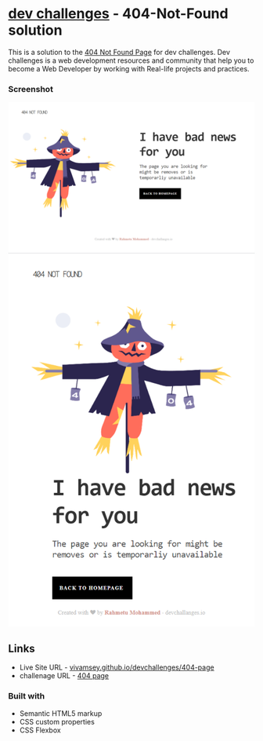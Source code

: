 # [dev challenges](https://devchallenges.io) - 404-Not-Found solution

This is a solution to the [404 Not Found Page](https://devchallenges.io/challenges/wBunSb7FPrIepJZAg0sY) for dev challenges. Dev challenges is a web development resources and community that help you to become a Web Developer by working with Real-life projects and practices.

### Screenshot
<img src="/Images/desktop.png" alt="desktop layout">
<br>
<img src="/Images/mobile.png" alt="mobile layout">


## Links

- Live Site URL - [vivamsey.github.io/devchallenges/404-page](https://vivaramsey.github.io/devchallenges)
- challenage URL - [404 page ](https://devchallenges.io/challenges/wBunSb7FPrIepJZAg0sY)

### Built with

- Semantic HTML5 markup
- CSS custom properties
- CSS Flexbox


